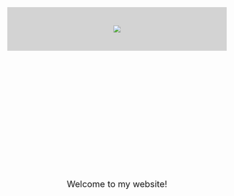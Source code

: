 <!DOCTYPE html>
<html>

<head>
  <meta charset="UTF-8">
  <title>My Website</title>
  <style>
    header {
      display: flex;
      justify-content: center;
      align-items: center;
      height: 100px;
      background-color: lightgray;
    }

    .logo {
      height: 50px;
    }

    .container {
      display: flex;
      justify-content: center;
      align-items: center;
      height: 500px;
    }

    .content {
      width: 80%;
      text-align: center;
      font-size: 20px;
    }
  </style>
</head>

<body>
  <header>
    <img src="logo.png" class="logo">
  </header>
  <div class="container">
    <div class="content">
      <p>Welcome to my website!</p>
    </div>
  </div>
</body></html>
